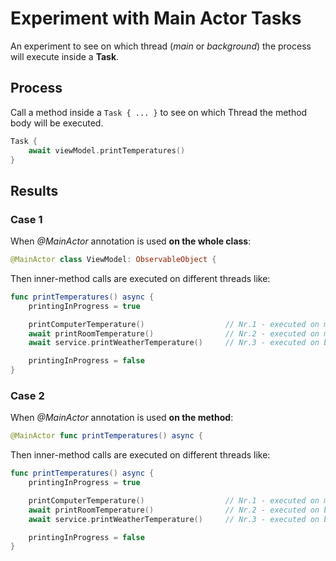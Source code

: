#  Experiment with Main Actor Tasks

An experiment to see on which thread (*main* or *background*) the process will execute inside a **Task**.

## Process

Call a method inside a `Task { ... }` to see on which Thread the method body will be executed.

```swift
Task {
    await viewModel.printTemperatures()
}
```

## Results

### Case 1

When *@MainActor* annotation is used **on the whole class**:

```swift
@MainActor class ViewModel: ObservableObject {
```

Then inner-method calls are executed on different threads like:

```swift
func printTemperatures() async {
    printingInProgress = true

    printComputerTemperature()                  // Nr.1 - executed on main thread
    await printRoomTemperature()                // Nr.2 - executed on main thread
    await service.printWeatherTemperature()     // Nr.3 - executed on background thread

    printingInProgress = false
}
```

### Case 2

When *@MainActor* annotation is used **on the method**:

```swift
@MainActor func printTemperatures() async {
```

Then inner-method calls are executed on different threads like:

```swift
func printTemperatures() async {
    printingInProgress = true

    printComputerTemperature()                  // Nr.1 - executed on main thread
    await printRoomTemperature()                // Nr.2 - executed on background thread
    await service.printWeatherTemperature()     // Nr.3 - executed on background thread

    printingInProgress = false
}
```
